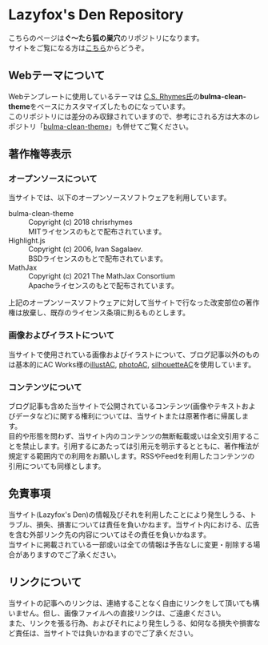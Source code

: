 # Lazyfox's Den Repository
こちらのページは**ぐ〜たら狐の巣穴**のリポジトリになります。  
サイトをご覧になる方は[こちら](https://lazyfox.blog/)からどうぞ。

## Webテーマについて
Webテンプレートに使用しているテーマは [C.S. Rhymes氏](https://www.csrhymes.com/)の**bulma-clean-theme**をベースにカスタマイズしたものになっています。  
このリポジトリには差分のみ収録されていますので、参考にされる方は大本のレポジトリ「[bulma-clean-theme](https://github.com/chrisrhymes/bulma-clean-theme)」も併せてご覧ください。

## 著作権等表示
### オープンソースについて
当サイトでは、以下のオープンソースソフトウェアを利用しています。
<dl>
    <dt>bulma-clean-theme</dt>
    <dd>
        Copyright (c) 2018 chrisrhymes<br>
        MITライセンスのもとで配布されています。
    </dd>
    <dt>Highlight.js</dt>
    <dd>
        Copyright (c) 2006, Ivan Sagalaev.<br>
        BSDライセンスのもとで配布されています。
    </dd>
    <dt>MathJax</dt>
    <dd>
        Copyright (c) 2021 The MathJax Consortium<br>
        Apacheライセンスのもとで配布されています。
    </dd>
</dl>

上記のオープンソースソフトウェアに対して当サイトで行なった改変部位の著作権は放棄し、既存のライセンス条項に則るものとします。

### 画像およびイラストについて
当サイトで使用されている画像およびイラストについて、ブログ記事以外のものは基本的にAC Works様の[illustAC](https://www.ac-illust.com/), [photoAC](https://www.photo-ac.com/), [silhouetteAC](https://www.silhouette-ac.com/)を使用しています。

### コンテンツについて
ブログ記事も含めた当サイトで公開されているコンテンツ(画像やテキストおよびデータなど)に関する権利については、当サイトまたは原著作者に帰属します。  
目的や形態を問わず、当サイト内のコンテンツの無断転載或いは全文引用することを禁止します。引用するにあたっては引用元を明示するとともに、著作権法が規定する範囲内での利用をお願いします。RSSやFeedを利用したコンテンツの引用についても同様とします。

## 免責事項
当サイト(Lazyfox's Den)の情報及びそれを利用したことにより発生しうる、トラブル、損失、損害については責任を負いかねます。当サイト内における、広告を含む外部リンク先の内容についてはその責任を負いかねます。  
当サイトに掲載されている一部或いは全ての情報は予告なしに変更・削除する場合がありますのでご了承ください。

## リンクについて
当サイトの記事へのリンクは、連絡することなく自由にリンクをして頂いても構いません。但し、画像ファイルへの直接リンクは、ご遠慮ください。  
また、リンクを張る行為、およびそれにより発生しうる、如何なる損失や損害など責任は、当サイトでは負いかねますのでご了承ください。
